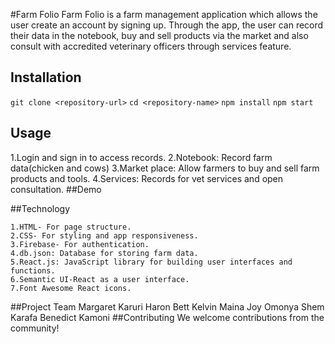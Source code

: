 #Farm Folio
Farm Folio is a farm management application which allows the user create an account by signing up. Through the app, the user can record their data in the notebook, buy and sell products via the market and also consult with accredited veterinary officers through services feature. 

## Installation
```git clone <repository-url>```
```cd <repository-name>```
```npm install```
```npm start```
## Usage
1.Login and sign in to access records.
2.Notebook: Record farm data(chicken and cows)
3.Market place: Allow farmers to buy and sell farm products and tools.
4.Services: Records for vet services and open consultation.
##Demo


##Technology
```
1.HTML- For page structure.
2.CSS- For styling and app responsiveness.
3.Firebase- For authentication.
4.db.json: Database for storing farm data.
5.React.js: JavaScript library for building user interfaces and functions.
6.Semantic UI-React as a user interface.
7.Font Awesome React icons.
```

##Project Team
Margaret Karuri
Haron Bett
Kelvin Maina
Joy Omonya
Shem Karafa
Benedict Kamoni
##Contributing
We welcome contributions from the community! 
